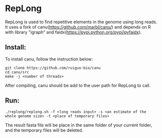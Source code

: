 # RepLong

RepLong is used to find repetitive elements in the genome using long reads. It uses a fork of canu(https://github.com/marbl/canu/) and depends on R with library "igraph" and faidx(https://pypi.python.org/pypi/pyfaidx).

## Install:
To install canu, follow the instruction below:

	git clone https://github.com/ruiguo-bio/canu
	cd canu/src
	make -j <number of threads>

After compiling, canu should be add to the user path for RepLong to call.

## Run:
	./replong/replong.sh -f <long reads input> -s <an estimate of the whole genome size> -t <place of temporary files>  

The result fasta file will be place in the same folder of your current folder, and the temporary files will be deleted.
